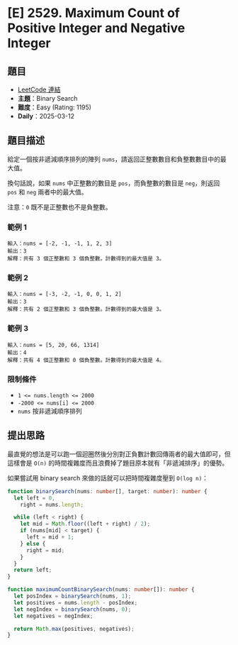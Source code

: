 # \[E\] 2529. Maximum Count of Positive Integer and Negative Integer

## 題目

- [LeetCode 連結](https://leetcode.cn/problems/maximum-count-of-positive-integer-and-negative-integer/)
- **主題**：Binary Search
- **難度**：Easy (Rating: 1195)
- **Daily**：2025-03-12

## 題目描述

給定一個按非遞減順序排列的陣列 `nums`，請返回正整數數目和負整數數目中的最大值。

換句話說，如果 `nums` 中正整數的數目是 `pos`，而負整數的數目是 `neg`，則返回 `pos` 和 `neg` 兩者中的最大值。

注意：`0` 既不是正整數也不是負整數。

### 範例 1

```plain
輸入：nums = [-2, -1, -1, 1, 2, 3]
輸出：3
解釋：共有 3 個正整數和 3 個負整數。計數得到的最大值是 3。
```

### 範例 2

```plain
輸入：nums = [-3, -2, -1, 0, 0, 1, 2]
輸出：3
解釋：共有 2 個正整數和 3 個負整數。計數得到的最大值是 3。
```

### 範例 3

```plain
輸入：nums = [5, 20, 66, 1314]
輸出：4
解釋：共有 4 個正整數和 0 個負整數。計數得到的最大值是 4。
```

### 限制條件

- `1 <= nums.length <= 2000`
- `-2000 <= nums[i] <= 2000`
- `nums` 按非遞減順序排列

## 提出思路

最直覺的想法是可以跑一個迴圈然後分別對正負數計數回傳兩者的最大值即可，但這樣會是 `O(n)` 的時間複雜度而且浪費掉了題目原本就有「非遞減排序」的優勢。

如果嘗試用 binary search 來做的話就可以把時間複雜度壓到 `O(log n)`：

```ts
function binarySearch(nums: number[], target: number): number {
  let left = 0,
    right = nums.length;

  while (left < right) {
    let mid = Math.floor((left + right) / 2);
    if (nums[mid] < target) {
      left = mid + 1;
    } else {
      right = mid;
    }
  }
  return left;
}

function maximumCountBinarySearch(nums: number[]): number {
  let posIndex = binarySearch(nums, 1);
  let positives = nums.length - posIndex;
  let negIndex = binarySearch(nums, 0);
  let negatives = negIndex;

  return Math.max(positives, negatives);
}
```
